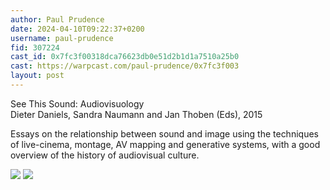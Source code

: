 ```yaml
---
author: Paul Prudence
date: 2024-04-10T09:22:37+0200
username: paul-prudence
fid: 307224
cast_id: 0x7fc3f00318dca76623db0e51d2b1d1a7510a25b0
cast: https://warpcast.com/paul-prudence/0x7fc3f003
layout: post
---
```

See This Sound: Audiovisuology  
Dieter Daniels, Sandra Naumann and Jan Thoben (Eds), 2015   
  
Essays on the relationship between sound and image using the techniques of live-cinema, montage, AV mapping and generative systems, with a good overview of the history of audiovisual culture.  

![](https://imagedelivery.net/BXluQx4ige9GuW0Ia56BHw/f4e827ab-e547-4339-e7be-86b7ed0b0600/original)
![](https://imagedelivery.net/BXluQx4ige9GuW0Ia56BHw/09819ee6-61df-452c-21a9-c35995677c00/original)